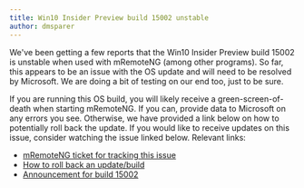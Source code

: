 ```yaml
---
title: Win10 Insider Preview build 15002 unstable
author: dmsparer
---
```


We've been getting a few reports that the Win10 Insider Preview build 15002 is unstable when used with mRemoteNG (among other programs). So far, this appears to be an issue with the OS update and will need to be resolved by Microsoft. We are doing a bit of testing on our end too, just to be sure.

<!--more-->

If you are running this OS build, you will likely receive a green-screen-of-death when starting mRemoteNG. If you can, provide data to Microsoft on any errors you see. Otherwise, we have provided a link below on how to potentially roll back the update.
If you would like to receive updates on this issue, consider watching the issue linked below.
Relevant links:
* [mRemoteNG ticket for tracking this issue](https://github.com/mRemoteNG/mRemoteNG/issues/337)
* [How to roll back an update/build](http://www.howtogeek.com/235474/how-to-roll-back-builds-and-uninstall-updates-on-windows-10/)
* [Announcement for build 15002](https://blogs.windows.com/windowsexperience/2017/01/09/announcing-windows-10-insider-preview-build-15002-pc/#atCs8UReDLTCjJ3f.97)
